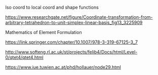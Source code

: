 ﻿Iso coord to local coord and shape functions

https://www.researchgate.net/figure/Coordinate-transformation-from-arbitrary-tetrahedron-to-unit-simplex-linear-basis_fig13_3225909

Mathematics of Element Formulation

https://link.springer.com/chapter/10.1007/978-3-319-67125-3_7

http://www.softeng.rl.ac.uk/st/projects/felib4/Docs/html/Level-0/qtet4/qtet4.html

https://www.iue.tuwien.ac.at/phd/hollauer/node29.html